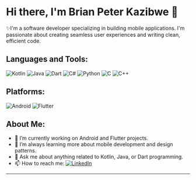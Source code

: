 # Hi there, I'm Brian Peter Kazibwe 👋 

 ✨I'm a software developer specializing in building mobile applications. I'm passionate about creating seamless user experiences and writing clean, efficient code.

## Languages and Tools:

![Kotlin](https://img.shields.io/badge/Kotlin-%230095D5.svg?&style=for-the-badge&logo=kotlin&logoColor=white)
![Java](https://img.shields.io/badge/java-%23ED8B00.svg?&style=for-the-badge&logo=java&logoColor=white)
![Dart](https://img.shields.io/badge/Dart-%230175C2.svg?&style=for-the-badge&logo=dart&logoColor=white)
![C#](https://img.shields.io/badge/c_sharp-%23ED8B00.svg?&style=for-the-badge&logo=c#&logoColor=white)
![Python](https://img.shields.io/badge/python-%23ED8B00.svg?&style=for-the-badge&logo=python&logoColor=white)
![C](https://img.shields.io/badge/c-%23ED8B00.svg?&style=for-the-badge&logo=c&logoColor=white)
![C++](https://img.shields.io/badge/c++-%23ED8B00.svg?&style=for-the-badge&logo=c++&logoColor=white)

## Platforms:

![Android](https://img.shields.io/badge/Android-%233DDC84.svg?&style=for-the-badge&logo=android&logoColor=white)
![Flutter](https://img.shields.io/badge/Flutter-%2302569B.svg?&style=for-the-badge&logo=flutter&logoColor=white)

## About Me:

- 🔭 I’m currently working on Android and Flutter projects.
- 🌱 I’m always learning more about mobile development and design patterns.
- 💬 Ask me about anything related to Kotlin, Java, or Dart programming.
- 📫 How to reach me: [![LinkedIn](https://img.shields.io/badge/linkedin-%230077B5.svg?&style=for-the-badge&logo=linkedin&logoColor=white)](https://www.linkedin.com/in/braop/)

---


<!---
This section is a comment. You can add any other information you like here, such as recent projects, or a portfolio.
![Brian's GitHub stats](https://github-readme-stats.vercel.app/api?username=braop&show_icons=true&theme=radical)
![Top Langs](https://github-readme-stats.vercel.app/api/top-langs/?username=braop&hide_progress=true)
--->

<!--
**braop/braop** is a ✨ _special_ ✨ repository because its `README.md` (this file) appears on your GitHub profile.

Here are some ideas to get you started:

- 🔭 I’m currently working on ...
- 🌱 I’m currently learning ...
- 👯 I’m looking to collaborate on ...
- 🤔 I’m looking for help with ...
- 💬 Ask me about ...
- 📫 How to reach me: ...
- 😄 Pronouns: ...
- ⚡ Fun fact: ...
-->
